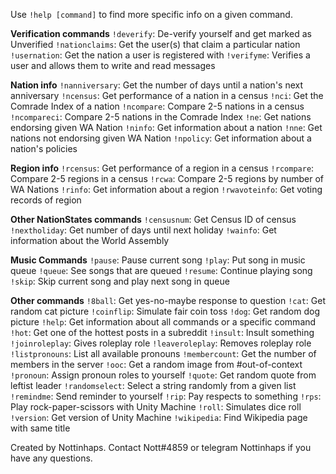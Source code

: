 Use `!help [command]` to find more specific info on a given command.

__Verification commands__
`!deverify`: De-verify yourself and get marked as Unverified
`!nationclaims`: Get the user(s) that claim a particular nation
`!usernation`: Get the nation a user is registered with
`!verifyme`: Verifies a user and allows them to write and read messages

__Nation info__
`!nanniversary`: Get the number of days until a nation's next anniversary
`!ncensus`: Get performance of a nation in a census
`!nci`: Get the Comrade Index of a nation
`!ncompare`: Compare 2-5 nations in a census
`!ncompareci`: Compare 2-5 nations in the Comrade Index
`!ne`: Get nations endorsing given WA Nation
`!ninfo`: Get information about a nation
`!nne`: Get nations not endorsing given WA Nation
`!npolicy`: Get information about a nation's policies

__Region info__
`!rcensus`: Get performance of a region in a census
`!rcompare`: Compare 2-5 regions in a census
`!rcwa`: Compare 2-5 regions by number of WA Nations
`!rinfo`: Get information about a region
`!rwavoteinfo`: Get voting records of region

__Other NationStates commands__
`!censusnum`: Get Census ID of census
`!nextholiday`: Get number of days until next holiday
`!wainfo`: Get information about the World Assembly

__Music Commands__
`!pause`: Pause current song
`!play`: Put song in music queue
`!queue`: See songs that are queued
`!resume`: Continue playing song
`!skip`: Skip current song and play next song in queue

__Other commands__
`!8ball`: Get yes-no-maybe response to question
`!cat`: Get random cat picture
`!coinflip`: Simulate fair coin toss
`!dog`: Get random dog picture
`!help`: Get information about all commands or a specific command
`!hot`: Get one of the hottest posts in a subreddit
`!insult`: Insult something
`!joinroleplay`: Gives roleplay role
`!leaveroleplay`: Removes roleplay role
`!listpronouns`: List all available pronouns
`!membercount`: Get the number of members in the server
`!ooc`: Get a random image from #out-of-context 
`!pronoun`: Assign pronoun roles to yourself
`!quote`: Get random quote from leftist leader
`!randomselect`: Select a string randomly from a given list
`!remindme`: Send reminder to yourself
`!rip`: Pay respects to something
`!rps`: Play rock-paper-scissors with Unity Machine
`!roll`: Simulates dice roll
`!version`: Get version of Unity Machine
`!wikipedia`: Find Wikipedia page with same title

Created by Nottinhaps. Contact Nott#4859 or telegram Nottinhaps if you have any questions.
